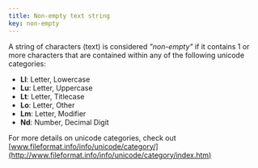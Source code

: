 ```yaml
---
title: Non-empty text string
key: non-empty
---
```


A string of characters (text) is considered _"non-empty"_ if it contains 1 or more characters that are contained within any of the following unicode categories:

- **Ll**: Letter, Lowercase
- **Lu**: Letter, Uppercase
- **Lt**: Letter, Titlecase
- **Lo**: Letter, Other
- **Lm**: Letter, Modifier
- **Nd**: Number, Decimal Digit

For more details on unicode categories, check out [www.fileformat.info/info/unicode/category/](http://www.fileformat.info/info/unicode/category/index.htm)
